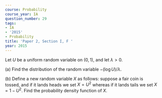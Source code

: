 ```yaml
---
course: Probability
course_year: IA
question_number: 29
tags:
- IA
- '2015'
- Probability
title: 'Paper 2, Section I, F '
year: 2015
---
```




Let $U$ be a uniform random variable on $(0,1)$, and let $\lambda>0$.

(a) Find the distribution of the random variable $-(\log U) / \lambda$.

(b) Define a new random variable $X$ as follows: suppose a fair coin is tossed, and if it lands heads we set $X=U^{2}$ whereas if it lands tails we set $X=1-U^{2}$. Find the probability density function of $X$.